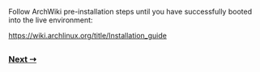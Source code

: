 Follow ArchWiki pre-installation steps until you have successfully booted into the live environment:

https://wiki.archlinux.org/title/Installation_guide

##
### [Next ⇢](1.2%20-%20Initial%20setup.md)
